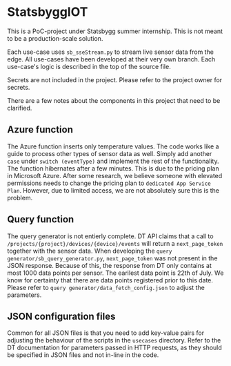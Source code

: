 # StatsbyggIOT

This is a PoC-project under Statsbygg summer internship. This is not meant to be a production-scale solution. 

Each use-case uses `sb_sseStream.py` to stream live sensor data from the edge. All use-cases have been developed at their very own branch. Each use-case's logic is described in the top of the source file.

Secrets are not included in the project. Please refer to the project owner for secrets. 

There are a few notes about the components in this project that need to be clarified.

## Azure function ##

The Azure function inserts only temperature values. The code works like a guide to process other types of sensor data as well. Simply add another `case` under `switch (eventType)` and implement the rest of the functionality. The function hibernates after a few minutes. This is due to the pricing plan in Microsoft Azure. After some research, we believe someone with elevated permissions needs to change the pricing plan to `dedicated App Service Plan`. However, due to limited access, we are not absolutely sure this is the problem.

## Query function ##
The query generator is not entierly complete. DT API claims that a call to `/projects/{project}/devices/{device}/events` will return a `next_page_token` together with the sensor data. When developing the `query generator/sb_query_generator.py`, `next_page_token` was not present in the JSON response. Because of this, the response from DT only contains at most 1000 data points per sensor. The earilest data point is 22th of July. We know for certainty that there are data points registered prior to this date. Please refer to `query generator/data_fetch_config.json` to adjust the parameters. 

## JSON configuration files ##
Common for all JSON files is that you need to add key-value pairs for adjusting the behaviour of the scripts in the `usecases` directory. Refer to the DT documentation for parameters passed in HTTP requests, as they should be specified in JSON files and not in-line in the code. 
